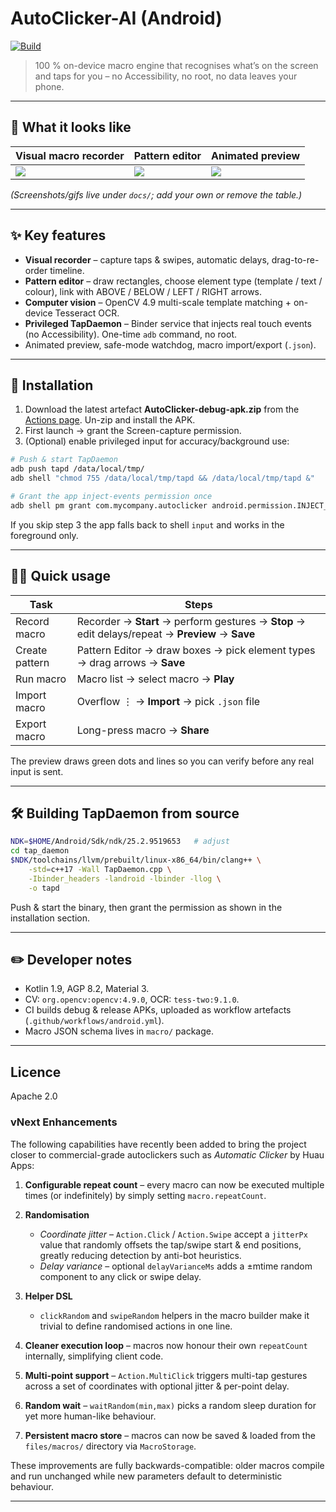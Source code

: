 # AutoClicker-AI (Android)

[![Build](https://github.com/your-org/your-repo/actions/workflows/android.yml/badge.svg)](https://github.com/your-org/your-repo/actions/workflows/android.yml)

> 100 % on-device macro engine that recognises what’s on the screen and taps for you – no Accessibility, no root, no data leaves your phone.

---

## 📸 What it looks like

| Visual macro recorder | Pattern editor | Animated preview |
|-----------------------|---------------|------------------|
| ![](docs/recorder.gif) | ![](docs/editor.gif) | ![](docs/preview.gif) |

*(Screenshots/gifs live under `docs/`; add your own or remove the table.)*

---

## ✨ Key features

* **Visual recorder** – capture taps & swipes, automatic delays, drag-to-re-order timeline.
* **Pattern editor** – draw rectangles, choose element type (template / text / colour), link with ABOVE / BELOW / LEFT / RIGHT arrows.
* **Computer vision** – OpenCV 4.9 multi-scale template matching + on-device Tesseract OCR.
* **Privileged TapDaemon** – Binder service that injects real touch events (no Accessibility). One-time `adb` command, no root.
* Animated preview, safe-mode watchdog, macro import/export (`.json`).

---

## 🚀 Installation

1. Download the latest artefact **AutoClicker-debug-apk.zip** from the [Actions page](https://github.com/your-org/your-repo/actions/workflows/android.yml). Un-zip and install the APK.
2. First launch → grant the Screen-capture permission.
3. (Optional) enable privileged input for accuracy/background use:

```bash
# Push & start TapDaemon
adb push tapd /data/local/tmp/
adb shell "chmod 755 /data/local/tmp/tapd && /data/local/tmp/tapd &"

# Grant the app inject-events permission once
adb shell pm grant com.mycompany.autoclicker android.permission.INJECT_EVENTS
```
If you skip step 3 the app falls back to shell `input` and works in the foreground only.

---

## 🏃‍♀️ Quick usage

| Task | Steps |
|------|-------|
| Record macro | Recorder → **Start** → perform gestures → **Stop** → edit delays/repeat → **Preview** → **Save** |
| Create pattern | Pattern Editor → draw boxes → pick element types → drag arrows → **Save** |
| Run macro | Macro list → select macro → **Play** |
| Import macro | Overflow ⋮ → **Import** → pick `.json` file |
| Export macro | Long-press macro → **Share** |

The preview draws green dots and lines so you can verify before any real input is sent.

---

## 🛠 Building TapDaemon from source

```bash
NDK=$HOME/Android/Sdk/ndk/25.2.9519653   # adjust
cd tap_daemon
$NDK/toolchains/llvm/prebuilt/linux-x86_64/bin/clang++ \
    -std=c++17 -Wall TapDaemon.cpp \
    -Ibinder_headers -landroid -lbinder -llog \
    -o tapd
```

Push & start the binary, then grant the permission as shown in the installation section.

---

## ✏️ Developer notes

* Kotlin 1.9, AGP 8.2, Material 3.
* CV: `org.opencv:opencv:4.9.0`, OCR: `tess-two:9.1.0`.
* CI builds debug & release APKs, uploaded as workflow artefacts (`.github/workflows/android.yml`).
* Macro JSON schema lives in `macro/` package.

---

## Licence
Apache 2.0

### vNext Enhancements

The following capabilities have recently been added to bring the project closer to commercial-grade autoclickers such as *Automatic Clicker* by Huau Apps:

1. **Configurable repeat count** – every macro can now be executed multiple times (or indefinitely) by simply setting `macro.repeatCount`.
2. **Randomisation**
   * *Coordinate jitter* – `Action.Click` / `Action.Swipe` accept a `jitterPx` value that randomly offsets the tap/swipe start & end positions, greatly reducing detection by anti-bot heuristics.
   * *Delay variance* – optional `delayVarianceMs` adds a ±mtime random component to any click or swipe delay.
3. **Helper DSL**
   * `clickRandom` and `swipeRandom` helpers in the macro builder make it trivial to define randomised actions in one line.
4. **Cleaner execution loop** – macros now honour their own `repeatCount` internally, simplifying client code.

5. **Multi-point support** – `Action.MultiClick` triggers multi-tap gestures across a set of coordinates with optional jitter & per-point delay.
6. **Random wait** – `waitRandom(min,max)` picks a random sleep duration for yet more human-like behaviour.
7. **Persistent macro store** – macros can now be saved & loaded from the `files/macros/` directory via `MacroStorage`.

These improvements are fully backwards-compatible: older macros compile and run unchanged while new parameters default to deterministic behaviour.

---
